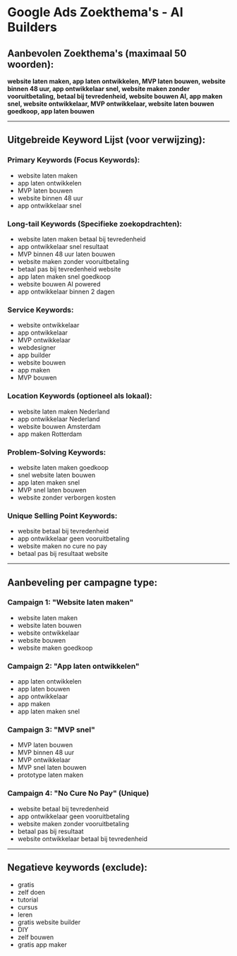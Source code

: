 # Google Ads Zoekthema's - AI Builders

## Aanbevolen Zoekthema's (maximaal 50 woorden):

**website laten maken, app laten ontwikkelen, MVP laten bouwen, website binnen 48 uur, app ontwikkelaar snel, website maken zonder vooruitbetaling, betaal bij tevredenheid, website bouwen AI, app maken snel, website ontwikkelaar, MVP ontwikkelaar, website laten bouwen goedkoop, app laten bouwen**

---

## Uitgebreide Keyword Lijst (voor verwijzing):

### Primary Keywords (Focus Keywords):
- website laten maken
- app laten ontwikkelen  
- MVP laten bouwen
- website binnen 48 uur
- app ontwikkelaar snel

### Long-tail Keywords (Specifieke zoekopdrachten):
- website laten maken betaal bij tevredenheid
- app ontwikkelaar snel resultaat
- MVP binnen 48 uur laten bouwen
- website maken zonder vooruitbetaling
- betaal pas bij tevredenheid website
- app laten maken snel goedkoop
- website bouwen AI powered
- app ontwikkelaar binnen 2 dagen

### Service Keywords:
- website ontwikkelaar
- app ontwikkelaar
- MVP ontwikkelaar
- webdesigner
- app builder
- website bouwen
- app maken
- MVP bouwen

### Location Keywords (optioneel als lokaal):
- website laten maken Nederland
- app ontwikkelaar Nederland
- website bouwen Amsterdam
- app maken Rotterdam

### Problem-Solving Keywords:
- website laten maken goedkoop
- snel website laten bouwen
- app laten maken snel
- MVP snel laten bouwen
- website zonder verborgen kosten

### Unique Selling Point Keywords:
- website betaal bij tevredenheid
- app ontwikkelaar geen vooruitbetaling
- website maken no cure no pay
- betaal pas bij resultaat website

---

## Aanbeveling per campagne type:

### Campaign 1: "Website laten maken"
- website laten maken
- website laten bouwen
- website ontwikkelaar
- website bouwen
- website maken goedkoop

### Campaign 2: "App laten ontwikkelen"
- app laten ontwikkelen
- app laten bouwen
- app ontwikkelaar
- app maken
- app laten maken snel

### Campaign 3: "MVP snel"
- MVP laten bouwen
- MVP binnen 48 uur
- MVP ontwikkelaar
- MVP snel laten bouwen
- prototype laten maken

### Campaign 4: "No Cure No Pay" (Unique)
- website betaal bij tevredenheid
- app ontwikkelaar geen vooruitbetaling
- website maken zonder vooruitbetaling
- betaal pas bij resultaat
- website ontwikkelaar betaal bij tevredenheid

---

## Negatieve keywords (exclude):

- gratis
- zelf doen
- tutorial
- cursus
- leren
- gratis website builder
- DIY
- zelf bouwen
- gratis app maker

